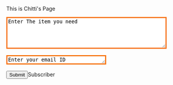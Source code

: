 This is Chitti's Page
<textarea name="myTextBox" cols="50" rows="5" style="border:3px solid #F7730E;">
Enter The item you need
</textarea>
<br />
<br />
<textarea name="myTextBox" cols="30" rows="1" style="border:3px solid #F7730E;">
Enter your email ID
</textarea>
<br />
<br />
<input type="submit">Subscriber</input>
